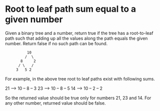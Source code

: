 # Root to leaf path sum equal to a given number
Given a binary tree and a number, return true if the tree has a root-to-leaf path such that adding up all the values along the path equals the given number. Return false if no such path can be found.

              10
             /  \
           8     2
          / \   /
         3   5 2


For example, in the above tree root to leaf paths exist with following sums.

21 –> 10 – 8 – 3
23 –> 10 – 8 – 5
14 –> 10 – 2 – 2

So the returned value should be true only for numbers 21, 23 and 14. For any other number, returned value should be false.
